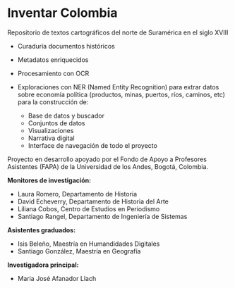 # Inventar Colombia

Repositorio de textos cartográficos del norte de Suramérica en el siglo XVIII

- Curaduría documentos históricos
- Metadatos enriquecidos
- Procesamiento con OCR
- Exploraciones con NER (Named Entity Recognition) para extrar datos sobre economía política (productos, minas, puertos, ríos, caminos, etc) para la construcción de:  

    - Base de datos y buscador
    - Conjuntos de datos
    - Visualizaciones
    - Narrativa digital
    - Interface de navegación de todo el proyecto



Proyecto en desarrollo apoyado por el Fondo de Apoyo a Profesores Asistentes (FAPA) de la Universidad de los Andes, Bogotá, Colombia. 

**Monitores de investigación:**
- Laura Romero, Departamento de Historia
- David Echeverry, Departamento de Historia del Arte
- Liliana Cobos, Centro de Estudios en Periodismo
- Santiago Rangel, Departamento de Ingeniería de Sistemas

**Asistentes graduados:**
- Isis Beleño, Maestría en Humandidades Digitales
- Santiago González, Maestría en Geografía

**Investigadora principal:**
- Maria José Afanador Llach

